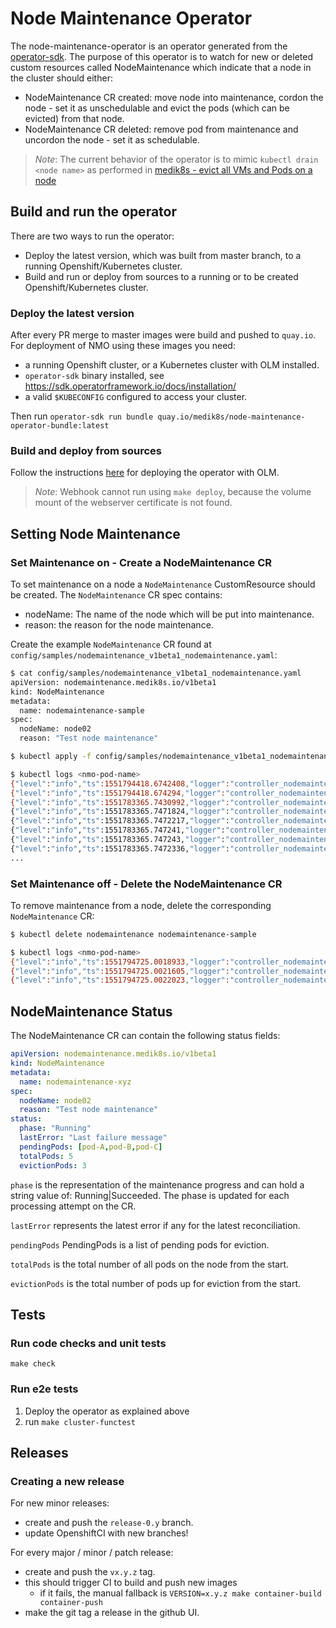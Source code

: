 # Node Maintenance Operator

The node-maintenance-operator is an operator generated from the [operator-sdk](https://github.com/operator-framework/operator-sdk).
The purpose of this operator is to watch for new or deleted custom resources called NodeMaintenance which indicate that a node in the cluster should either:
  - NodeMaintenance CR created: move node into maintenance, cordon the node - set it as unschedulable and evict the pods (which can be evicted) from that node.
  - NodeMaintenance CR deleted: remove pod from maintenance and uncordon the node - set it as schedulable.

> *Note*:  The current behavior of the operator is to mimic `kubectl drain <node name>`
> as performed in [medik8s - evict all VMs and Pods on a node ](https://kubevirt.io/user-guide//operations/node_maintenance/#evict-all-vms-and-pods-from-a-node)

## Build and run the operator

There are two ways to run the operator:

- Deploy the latest version, which was built from master branch, to a running Openshift/Kubernetes cluster.
- Build and run or deploy from sources to a running or to be created Openshift/Kubernetes cluster.

### Deploy the latest version

After every PR merge to master images were build and pushed to `quay.io`.
For deployment of NMO using these images you need:

- a running Openshift cluster, or a Kubernetes cluster with OLM installed.
- `operator-sdk` binary installed, see https://sdk.operatorframework.io/docs/installation/
- a valid `$KUBECONFIG` configured to access your cluster.

Then run `operator-sdk run bundle quay.io/medik8s/node-maintenance-operator-bundle:latest`

### Build and deploy from sources
Follow the instructions [here](https://sdk.operatorframework.io/docs/building-operators/golang/tutorial/#3-deploy-your-operator-with-olm) for deploying the operator with OLM.
> *Note*: Webhook cannot run using `make deploy`, because the volume mount of the webserver certificate is not found.

## Setting Node Maintenance

### Set Maintenance on - Create a NodeMaintenance CR

To set maintenance on a node a `NodeMaintenance` CustomResource should be created.
The `NodeMaintenance` CR spec contains:
- nodeName: The name of the node which will be put into maintenance.
- reason: the reason for the node maintenance.

Create the example `NodeMaintenance` CR found at `config/samples/nodemaintenance_v1beta1_nodemaintenance.yaml`:

```sh
$ cat config/samples/nodemaintenance_v1beta1_nodemaintenance.yaml
apiVersion: nodemaintenance.medik8s.io/v1beta1
kind: NodeMaintenance
metadata:
  name: nodemaintenance-sample
spec:
  nodeName: node02
  reason: "Test node maintenance"

$ kubectl apply -f config/samples/nodemaintenance_v1beta1_nodemaintenance.yaml

$ kubectl logs <nmo-pod-name>
{"level":"info","ts":1551794418.6742408,"logger":"controller_nodemaintenance","msg":"Reconciling NodeMaintenance","Request.Namespace":"default","Request.Name":"node02"}
{"level":"info","ts":1551794418.674294,"logger":"controller_nodemaintenance","msg":"Applying Maintenance mode on Node: node02 with Reason: Test node maintenance","Request.Namespace":"default","Request.Name":"node02"}
{"level":"info","ts":1551783365.7430992,"logger":"controller_nodemaintenance","msg":"WARNING: ignoring DaemonSet-managed Pods: default/local-volume-provisioner-5xft8, medik8s/disks-images-provider-bxpc5, medik8s/virt-handler-52kpr, openshift-monitoring/node-exporter-4c9jt, openshift-node/sync-8w5x8, openshift-sdn/ovs-kvz9w, openshift-sdn/sdn-qnjdz\n"}
{"level":"info","ts":1551783365.7471824,"logger":"controller_nodemaintenance","msg":"evicting pod \"virt-operator-5559b7d86f-2wsnz\"\n"}
{"level":"info","ts":1551783365.7472217,"logger":"controller_nodemaintenance","msg":"evicting pod \"cdi-operator-55b47b74b5-9v25c\"\n"}
{"level":"info","ts":1551783365.747241,"logger":"controller_nodemaintenance","msg":"evicting pod \"virt-api-7fcd86776d-652tv\"\n"}
{"level":"info","ts":1551783365.747243,"logger":"controller_nodemaintenance","msg":"evicting pod \"simple-deployment-1-m5qv9\"\n"}
{"level":"info","ts":1551783365.7472336,"logger":"controller_nodemaintenance","msg":"evicting pod \"virt-controller-8987cffb8-29w26\"\n"}
...
```

### Set Maintenance off - Delete the NodeMaintenance CR

To remove maintenance from a node, delete the corresponding `NodeMaintenance` CR:

```sh
$ kubectl delete nodemaintenance nodemaintenance-sample

$ kubectl logs <nmo-pod-name>
{"level":"info","ts":1551794725.0018933,"logger":"controller_nodemaintenance","msg":"Reconciling NodeMaintenance","Request.Namespace":"default","Request.Name":"node02"}
{"level":"info","ts":1551794725.0021605,"logger":"controller_nodemaintenance","msg":"NodeMaintenance Object: default/node02 Deleted ","Request.Namespace":"default","Request.Name":"node02"}
{"level":"info","ts":1551794725.0022023,"logger":"controller_nodemaintenance","msg":"uncordon Node: node02"}

```

## NodeMaintenance Status

The NodeMaintenance CR can contain the following status fields:

```yaml
apiVersion: nodemaintenance.medik8s.io/v1beta1
kind: NodeMaintenance
metadata:
  name: nodemaintenance-xyz
spec:
  nodeName: node02
  reason: "Test node maintenance"
status:
  phase: "Running"
  lastError: "Last failure message"
  pendingPods: [pod-A,pod-B,pod-C]
  totalPods: 5
  evictionPods: 3

```

`phase` is the representation of the maintenance progress and can hold a string value of: Running|Succeeded.
The phase is updated for each processing attempt on the CR.

`lastError` represents the latest error if any for the latest reconciliation.

`pendingPods` PendingPods is a list of pending pods for eviction.

`totalPods` is the total number of all pods on the node from the start.

`evictionPods` is the total number of pods up for eviction from the start.

## Tests

### Run code checks and unit tests

`make check`

### Run e2e tests

1. Deploy the operator as explained above
2. run `make cluster-functest`

## Releases

### Creating a new release

For new minor releases:

  - create and push the `release-0.y` branch.
  - update OpenshiftCI with new branches!

For every major / minor / patch release:

  - create and push the `vx.y.z` tag.
  - this should trigger CI to build and push new images
    - if it fails, the manual fallback is `VERSION=x.y.z make container-build container-push`
  - make the git tag a release in the github UI.
